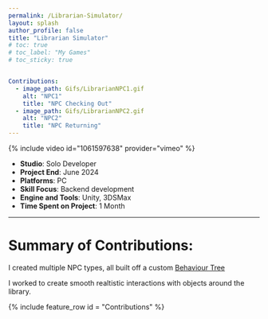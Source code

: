 ```yaml
---
permalink: /Librarian-Simulator/
layout: splash
author_profile: false
title: "Librarian Simulator"
# toc: true
# toc_label: "My Games"
# toc_sticky: true


Contributions:
  - image_path: Gifs/LibrarianNPC1.gif
    alt: "NPC1"
    title: "NPC Checking Out"
  - image_path: Gifs/LibrarianNPC2.gif
    alt: "NPC2"
    title: "NPC Returning"
---
```

{% include video id="1061597638" provider="vimeo" %}

- **Studio**: Solo Developer 
- **Project End**: June 2024 
- **Platforms**: PC
- **Skill Focus**: Backend development
- **Engine and Tools**: Unity, 3DSMax
- **Time Spent on Project**: 1 Month

---

# Summary of Contributions:

I created multiple NPC types, all built off a custom <a href="https://en.wikipedia.org/wiki/Behavior_tree_(artificial_intelligence,_robotics_and_control)" target="_blank">Behaviour Tree</a>

I worked to create smooth realtistic interactions with objects around the library.


{% include feature_row id = "Contributions" %}

